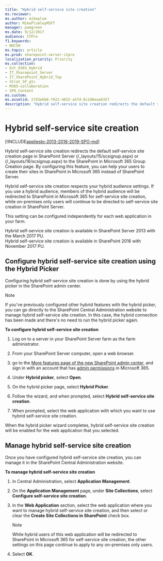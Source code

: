 ```yaml
---
title: "Hybrid self-service site creation"
ms.reviewer: 
ms.author: mikeplum
author: MikePlumleyMSFT
manager: pamgreen
ms.date: 9/12/2017
audience: ITPro
f1.keywords:
- NOCSH
ms.topic: article
ms.prod: sharepoint-server-itpro
localization_priority: Priority
ms.collection:
- Ent_O365_Hybrid
- IT_Sharepoint_Server
- IT_SharePoint_Hybrid_Top
- Strat_SP_gtc
- M365-collaboration
- SPO_Content
ms.custom: 
ms.assetid: 27d3e6b8-7922-4015-a5fd-8c240eaa6357
description: "Hybrid self-service site creation redirects the default self-service site creation page in SharePoint Server to the SharePoint in Microsoft 365 Group Creation page. By configuring this feature, you can help your users to create their sites in SharePoint in Microsoft 365 instead of SharePoint Server."
---
```


# Hybrid self-service site creation

[!INCLUDE[appliesto-2013-2016-2019-SPO-md](../includes/appliesto-2013-2016-2019-SPO-md.md)]

Hybrid self-service site creation redirects the default self-service site creation page in SharePoint Server (/_layouts/15/scsignup.aspx) or (/_layouts/16/scsignup.aspx) to the SharePoint in Microsoft 365 Group Creation page. By configuring this feature, you can help your users to create their sites in SharePoint in Microsoft 365 instead of SharePoint Server.
  
Hybrid self-service site creation respects your hybrid audience settings. If you use a hybrid audience, members of the hybrid audience will be redirected to SharePoint in Microsoft 365 for self-service site creation, while on-premises only users will continue to be directed to self-service site creation in SharePoint Server.
  
This setting can be configured independently for each web application in your farm.
  
Hybrid self-service site creation is available in SharePoint Server 2013 with the March 2017 PU. <br> Hybrid self-service site creation is available in SharePoint 2016 with November 2017 PU. 
  
## Configure hybrid self-service site creation using the Hybrid Picker

Configuring hybrid self-service site creation is done by using the hybrid picker in the SharePoint admin center.
  
> [!NOTE]
> If you've previously configured other hybrid features with the hybrid picker, you can go directly to the SharePoint Central Administration website to manage hybrid self-service site creation. In this case, the hybrid connection has been made and there's no need to run the hybrid picker again. 
  
 **To configure hybrid self-service site creation**
  
1. Log on to a server in your SharePoint Server farm as the farm administrator. 
    
2. From your SharePoint Server computer, open a web browser.
    
3. go to the [More features page of the new SharePoint admin center](https://admin.microsoft.com/sharepoint?page=classicfeatures&modern=true), and sign in with an account that has [admin permissions](/sharepoint/sharepoint-admin-role) in Microsoft 365. 

4. Under **Hybrid picker**, select **Open**.
    
5. On the hybrid picker page, select **Hybrid Picker**.
    
6. Follow the wizard, and when prompted, select **Hybrid self-service site creation**. 
    
7. When prompted, select the web application with which you want to use hybrid self-service site creation.
    
When the hybrid picker wizard completes, hybrid self-service site creation will be enabled for the web application that you selected.
  
## Manage hybrid self-service site creation

Once you have configured hybrid self-service site creation, you can manage it in the SharePoint Central Administration website.
  
 **To manage hybrid self-service site creation**
  
1. In Central Administration, select **Application Management**.
    
2. On the **Application Management** page, under **Site Collections**, select **Configure self-service site creation**.
    
3. In the **Web Application** section, select the web application where you want to manage hybrid self-service site creation, and then select or clear the **Create Site Collections in SharePoint** check box. 
    
    > [!NOTE]
    > While hybrid users of this web application will be redirected to SharePoint in Microsoft 365 for self-service site creation, the other settings on this page continue to apply to any on-premises only users. 
  
4. Select **OK**.
    

